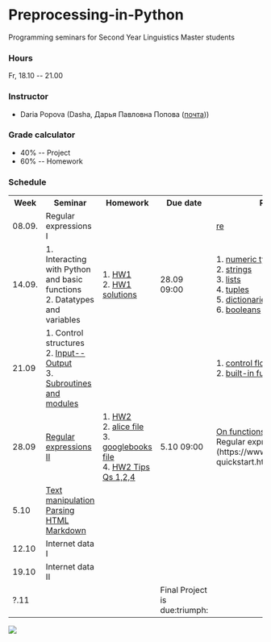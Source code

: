 # Preprocessing-in-Python

Programming seminars for Second Year Linguistics Master students

### Hours

Fr, 18.10 -- 21.00

### Instructor
* Daria Popova (Dasha, Дарья Павловна Попова ([почта](mailto:daschapopowa@gmail.com)))

### Grade calculator
* 40% -- Project
* 60% -- Homework

### Schedule
<table>
  <tr>
    <th>Week</th>
    <th>Seminar</th>
    <th>Homework</th>
    <th>Due date</th>
    <th>Reference</th>
  </tr>
   <tr>
    <td>08.09.</td>
    <td> Regular expressions I </td>
    <td></td>
    <td></td>
    <td><a href="https://docs.python.org/3.6/library/re.html">re</a>
    </td>
  </tr>
  <tr>
    <td>14.09.</td>
    <td> 1. Interacting with Python and basic functions<br>
      2. Datatypes and variables </td>
    <td>1. <a href="./preprocessingHW1.py">HW1</a><br>
    2. <a href="./preprocessinghw1answers.py">HW1 solutions</a></td>
    <td>28.09 09:00</td>
    <td>1. <a href="https://docs.python.org/3.6/library/stdtypes.html#typesnumeric">numeric types</a><br>
      2. <a href="https://docs.python.org/3.6/library/stdtypes.html#string-methods">strings</a><br>
      3. <a href="https://docs.python.org/3.6/tutorial/datastructures.html">lists</a><br>
      4. <a href="https://docs.python.org/3.6/tutorial/datastructures.html#tuples-and-sequences">tuples</a><br>
      5. <a href="https://docs.python.org/3.6/tutorial/datastructures.html#dictionaries">dictionaries</a><br>
      6. <a href="https://docs.python.org/3.6/library/stdtypes.html#boolean-operators">booleans</a>
    </td>
  </tr>
    <td>21.09</td>
    <td> 1. Control structures <br>
      2. <a href="./inputOutput.md">Input--Output</a><br>
      3. <a href="./modules.md">Subroutines and modules</a></td>
    <td></td>
    <td></td>
    <td>1. <a href="https://docs.python.org/3.6/tutorial/controlflow.html">control flow tools</a><br>
      2. <a href="https://docs.python.org/3.6/library/functions.html">built-in functions</a></td>
   </tr>
    <tr>
    <td>28.09</td>
    <td><a href="./regexpr.md">Regular expressions II</a></td>
    <td>1. <a href="./preprocessinghw2.py">HW2</a> <br>
     2. <a href="./alice.txt">alice file</a><br>
     3. <a href="./googlebooks.txt">googlebooks file</a><br>
     4. <a href="./preprocessinghw2tips.py">HW2 Tips Qs 1,2,4</a></td>
    <td>5.10 09:00</td>
    <td><a href="./onfunctions.md">On functions</a><br>
      Regular expressions cheat sheet (https://www.rexegg.com/regex-quickstart.html)
  </td>
  </tr>
    <tr>
    <td>5.10</td>
    <td><a href="./TextManipulation.ipynb">Text manipulation</a><br>
  <a href="./lxml_bs4.ipynb">Parsing HTML</a><br>
  <a href="./markdown.md">Markdown</a></td>
    <td></td>
    <td></td>
    <td></td>
  </tr>
    <tr>
    <td>12.10</td>
    <td>Internet data I</td>
    <td></td>
    <td></td>
    <td></td>
  </tr>
    <tr>
    <td>19.10</td>
    <td>Internet data II</td>
    <td></td>
    <td></td>
    <td></td>
  </tr>
  </tr>
    <tr>
    <td>?.11</td>
    <td></td>
    <td></td>
    <td>Final Project is due:triumph:</td>
    <td></td>
  </tr>
</table>

![](https://kateennals.files.wordpress.com/2016/08/boa-constrictor-little-prince.jpg)
